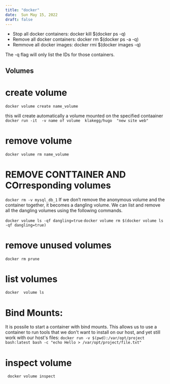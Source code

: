 ```yaml
---
title: "docker"
date:  Sun May 15, 2022
draft: false
---
```


- Stop all docker containers: docker kill $(docker ps -q)
- Remove all docker containers: docker rm $(docker ps -a -q)
- Remmove all docker images:  docker rmi $(docker images -q)

The -q flag will only list the IDs for those containers.

## Volumes
# create volume
`docker volume create name_volume`

this will create automatically a volume mounted on the specified contaainer
`docker run -it  -v name of volume  klakegg/hugo  "new site web"`
# remove volume
`docker volume rm name_volume`
# REMOVE CONTTAINER AND COrresponding volumes
`docker rm -v mysql_db_1`
If we don’t remove the anonymous volume and the container together, it becomes a dangling volume.
We can list and remove all the dangling volumes using the following commands.

`docker volume ls -qf dangling=true`
`docker volume rm $(docker volume ls -qf dangling=true)`

# remove unused volumes
`docker rm prune`
# list volumes 
`docker  volume ls`
# Bind Mounts: 
It is possile to start a container with bind mounts.
 This allows us to use a container to run tools that we don't want to install on our host, and yet still work with our host's files: `docker run -v $(pwd):/var/opt/project bash:latest bash -c "echo Hello > /var/opt/project/file.txt"`

# inspect volume
` docker volume inspect`
